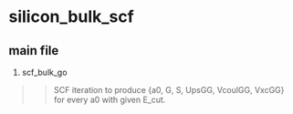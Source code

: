 # silicon_bulk_scf
## main file ##
1. scf_bulk_go
>> SCF iteration to produce {a0, G, S, UpsGG, VcoulGG, VxcGG} for every a0 with given E_cut.
